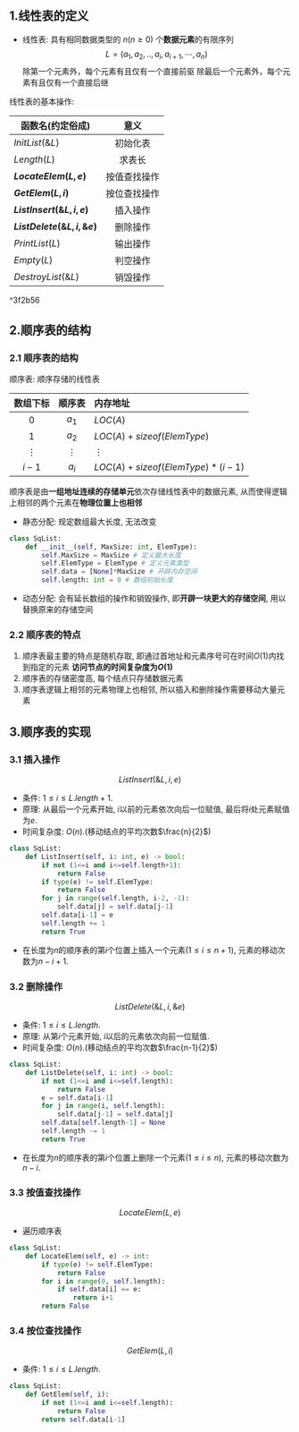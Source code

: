 
## 1.线性表的定义

+ 线性表: 具有相同数据类型的 $n(n\geq0)$ 个**数据元素**的有限序列
$$L=(a_{1}, a_{2},..,a_{i}, a_{i+1}, \cdots,a_{n})$$
除第一个元素外，每个元素有且仅有一个直接前驱
除最后一个元素外，每个元素有且仅有一个直接后继

线性表的基本操作: 

| 函数名(约定俗成) | 意义 |
| - | :-: |
| $InitList(\&L)$ | 初始化表 |
| $Length(L)$ | 求表长 |
| **$LocateElem(L,e)$** | 按值查找操作 |
| **$GetElem(L,i)$** | 按位查找操作 |
| **$ListInsert(\&L,i,e)$** | 插入操作 |
| **$ListDelete(\&L,i,\&e)$** | 删除操作 |
| $PrintList(L)$ | 输出操作 |
| $Empty(L)$ | 判空操作 |
| $DestroyList(\&L)$ | 销毁操作 |

^3f2b56

## 2.顺序表的结构

### 2.1 顺序表的结构

顺序表: 顺序存储的线性表

| 数组下标 | 顺序表 | 内存地址 |
| :-: | :-: | :- |
| 0  | $a_1$ | $LOC(A)$ |
| 1  | $a_2$  | $LOC(A)+sizeof(ElemType)$  |
| $\vdots$ | $\vdots$ | $\vdots$ |
| $i-1$  | $a_i$ | $LOC(A) +sizeof(ElemType)*(i-1)$  |
顺序表是由**一组地址连续的存储单元**依次存储线性表中的数据元素, 从而使得逻辑上相邻的两个元素在**物理位置上也相邻**

+ 静态分配: 规定数组最大长度, 无法改变
```python
class SqList:
    def __init__(self, MaxSize: int, ElemType):
        self.MaxSize = MaxSize # 定义最大长度
        self.ElemType = ElemType # 定义元素类型
        self.data = [None]*MaxSize # 开辟内存空间
        self.length: int = 0 # 数组初始长度
```

+ 动态分配: 会有延长数组的操作和销毁操作, 即**开辟一块更大的存储空间**, 用以替换原来的存储空间

### 2.2 顺序表的特点

1. 顺序表最主要的特点是随机存取, 即通过首地址和元素序号可在时间$O(1)$内找到指定的元素
	**访问节点的时间复杂度为$O(1)$**
2. 顺序表的存储密度高, 每个结点只存储数据元素
3. 顺序表逻辑上相邻的元素物理上也相邻, 所以插入和删除操作需要移动大量元素

## 3.顺序表的实现

### 3.1 插入操作

$$ListInsert(\&L,i,e)$$

+ 条件: $1\leq i\leq L.length+1$.
+ 原理: 从最后一个元素开始, $i$以前的元素依次向后一位赋值, 最后将$i$处元素赋值为$e$.
+ 时间复杂度: $O(n)$.(移动结点的平均次数$\frac{n}{2}$)

```python
class SqList:
	def ListInsert(self, i: int, e) -> bool:
		if not (1<=i and i<=self.length+1):
			return False
		if type(e) != self.ElemType:
			return False
		for j in range(self.length, i-2, -1):
			self.data[j] = self.data[j-1]
		self.data[i-1] = e
		self.length += 1
		return True
```

+ 在长度为$n$的顺序表的第$i$个位置上插入一个元素$(1\leq i\leq n+1)$, 元素的移动次数为$n-i+1$.

### 3.2 删除操作

$$ListDelete(\&L,i,\&e)$$

+ 条件: $1\leq i\leq L.length$.
+ 原理: 从第$i$个元素开始, $i$以后的元素依次向前一位赋值.
+ 时间复杂度: $O(n)$.(移动结点的平均次数$\frac{n-1}{2}$)

```python
class SqList:
	def ListDelete(self, i: int) -> bool:
		if not (1<=i and i<=self.length):
			return False
		e = self.data[i-1]
		for j in range(i, self.length):
			self.data[j-1] = self.data[j]
		self.data[self.length-1] = None
		self.length -= 1
		return True
```

+ 在长度为$n$的顺序表的第$i$个位置上删除一个元素$(1\leq i\leq n)$, 元素的移动次数为$n-i$.

### 3.3 按值查找操作

$$LocateElem(L,e)$$

+ 遍历顺序表
```python
class SqList:
	def LocateElem(self, e) -> int:
		if type(e) != self.ElemType:
			return False
		for i in range(0, self.length):
			if self.data[i] == e:
				return i+1
		return False
```

### 3.4 按位查找操作

$$GetElem(L,i)$$

+ 条件: $1\leq i\leq L.length$.
```python
class SqList:
	def GetElem(self, i):
		if not (1<=i and i<=self.length):
			return False
		return self.data[i-1]
```























